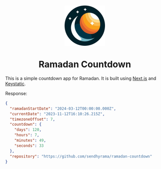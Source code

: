 <p align="center">
    <picture>
      <img src="https://raw.githubusercontent.com/sendhyrama/ramadan-countdown/main/public/icon.png" height="128">
    </picture>
    <h1 align="center">Ramadan Countdown</h1>
  </a>
</p>

This is a simple countdown app for Ramadan. It is built using [Next.js](https://nextjs.org/) and [Keystatic](https://keystatic.com/).

Response:

```json
{
  "ramadanStartDate": "2024-03-12T00:00:00.000Z",
  "currentDate": "2023-11-12T16:10:26.215Z",
  "timezoneOffset": 7,
  "countdown": {
    "days": 120,
    "hours": 7,
    "minutes": 49,
    "seconds": 33
  },
  "repository": "https://github.com/sendhyrama/ramadan-countdown"
}
```
